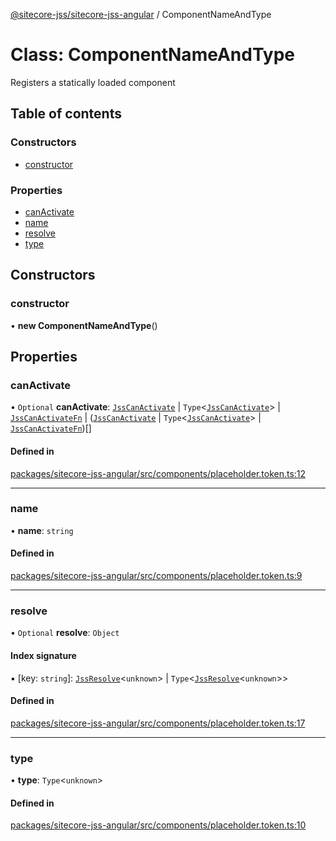 [@sitecore-jss/sitecore-jss-angular](../README.md) / ComponentNameAndType

# Class: ComponentNameAndType

Registers a statically loaded component

## Table of contents

### Constructors

- [constructor](ComponentNameAndType.md#constructor)

### Properties

- [canActivate](ComponentNameAndType.md#canactivate)
- [name](ComponentNameAndType.md#name)
- [resolve](ComponentNameAndType.md#resolve)
- [type](ComponentNameAndType.md#type)

## Constructors

### constructor

• **new ComponentNameAndType**()

## Properties

### canActivate

• `Optional` **canActivate**: [`JssCanActivate`](../interfaces/JssCanActivate.md) \| `Type`\<[`JssCanActivate`](../interfaces/JssCanActivate.md)\> \| [`JssCanActivateFn`](../interfaces/JssCanActivateFn.md) \| ([`JssCanActivate`](../interfaces/JssCanActivate.md) \| `Type`\<[`JssCanActivate`](../interfaces/JssCanActivate.md)\> \| [`JssCanActivateFn`](../interfaces/JssCanActivateFn.md))[]

#### Defined in

[packages/sitecore-jss-angular/src/components/placeholder.token.ts:12](https://github.com/Sitecore/jss/blob/71482ee0c/packages/sitecore-jss-angular/src/components/placeholder.token.ts#L12)

___

### name

• **name**: `string`

#### Defined in

[packages/sitecore-jss-angular/src/components/placeholder.token.ts:9](https://github.com/Sitecore/jss/blob/71482ee0c/packages/sitecore-jss-angular/src/components/placeholder.token.ts#L9)

___

### resolve

• `Optional` **resolve**: `Object`

#### Index signature

▪ [key: `string`]: [`JssResolve`](../interfaces/JssResolve.md)\<`unknown`\> \| `Type`\<[`JssResolve`](../interfaces/JssResolve.md)\<`unknown`\>\>

#### Defined in

[packages/sitecore-jss-angular/src/components/placeholder.token.ts:17](https://github.com/Sitecore/jss/blob/71482ee0c/packages/sitecore-jss-angular/src/components/placeholder.token.ts#L17)

___

### type

• **type**: `Type`\<`unknown`\>

#### Defined in

[packages/sitecore-jss-angular/src/components/placeholder.token.ts:10](https://github.com/Sitecore/jss/blob/71482ee0c/packages/sitecore-jss-angular/src/components/placeholder.token.ts#L10)
